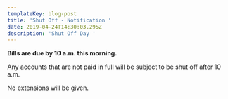 ```yaml
---
templateKey: blog-post
title: 'Shut Off - Notification '
date: 2019-04-24T14:30:03.295Z
description: 'Shut Off Day '
---
```

**Bills are due by 10 a.m. this morning.**

Any accounts that are not paid in full will be subject to be shut off after 10 a.m.

No extensions will be given.
